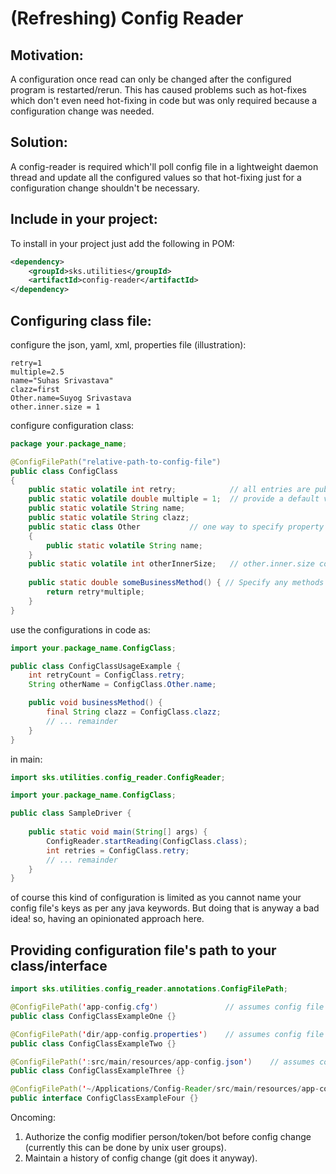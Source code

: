 # (Refreshing) Config Reader

## Motivation:
A configuration once read can only be changed after the configured program is restarted/rerun.
This has caused problems such as hot-fixes which don't even need hot-fixing in code but was only required because a configuration change was needed.

## Solution:
A config-reader is required which'll poll config file in a lightweight daemon thread and update all the configured values so that hot-fixing just for a configuration change shouldn't be necessary.

## Include in your project:
To install in your project just add the following in POM:
```xml
<dependency>
    <groupId>sks.utilities</groupId>
    <artifactId>config-reader</artifactId>
</dependency>
```

## Configuring class file:
configure the json, yaml, xml, properties file (illustration):
```properties
retry=1
multiple=2.5
name="Suhas Srivastava"
clazz=first
Other.name=Suyog Srivastava
other.inner.size = 1
```

configure configuration class:
```java
package your.package_name;

@ConfigFilePath("relative-path-to-config-file")
public class ConfigClass
{
    public static volatile int retry;            // all entries are public static so that you don't need to create unnecessary objects
    public static volatile double multiple = 1;  // provide a default value
    public static volatile String name;
    public static volatile String clazz;
    public static class Other           // one way to specify property grouping {see Other.name in the config file}
    {
        public static volatile String name;
    }
    public static volatile int otherInnerSize;   // other.inner.size converted to otherInnerSize. Another way to specify grouping
    
    public static double someBusinessMethod() { // Specify any methods (must be static)
        return retry*multiple;
    }
}
```

use the configurations in code as:
```java
import your.package_name.ConfigClass;

public class ConfigClassUsageExample {
    int retryCount = ConfigClass.retry;
    String otherName = ConfigClass.Other.name;

    public void businessMethod() {
        final String clazz = ConfigClass.clazz;
        // ... remainder
    }
}
```

in main:
```java
import sks.utilities.config_reader.ConfigReader;

import your.package_name.ConfigClass;

public class SampleDriver {
    
    public static void main(String[] args) {
        ConfigReader.startReading(ConfigClass.class);
        int retries = ConfigClass.retry;
        // ... remainder
    }
}
```

of course this kind of configuration is limited as you cannot name your config file's keys as per any java keywords. But doing that is anyway a bad idea!
so, having an opinionated approach here.

## Providing configuration file's path to your class/interface

```java
import sks.utilities.config_reader.annotations.ConfigFilePath;

@ConfigFilePath('app-config.cfg')               // assumes config file is in mvn like path of src/main/resources
public class ConfigClassExampleOne {}

@ConfigFilePath('dir/app-config.properties')    // assumes config file is in mvn like path having one more internal directory (dir) src/main/resources/dir/
public class ConfigClassExampleTwo {}

@ConfigFilePath(':src/main/resources/app-config.json')    // assumes config from project's root, so for a project named `config-reader` this annotated path is config-reader/src/main/resources/app-config.json
public class ConfigClassExampleThree {}

@ConfigFilePath('~/Applications/Config-Reader/src/main/resources/app-config.json')    // assumes config file from absolute path, i.e. any path starting from [A-Z]:/ (windows drives paths like C:/, D:\) or [~, /] (unix home and root paths) will be considered absolute paths
public interface ConfigClassExampleFour {}
```

Oncoming: 
1) Authorize the config modifier person/token/bot before config change (currently this can be done by unix user groups).
2) Maintain a history of config change (git does it anyway).